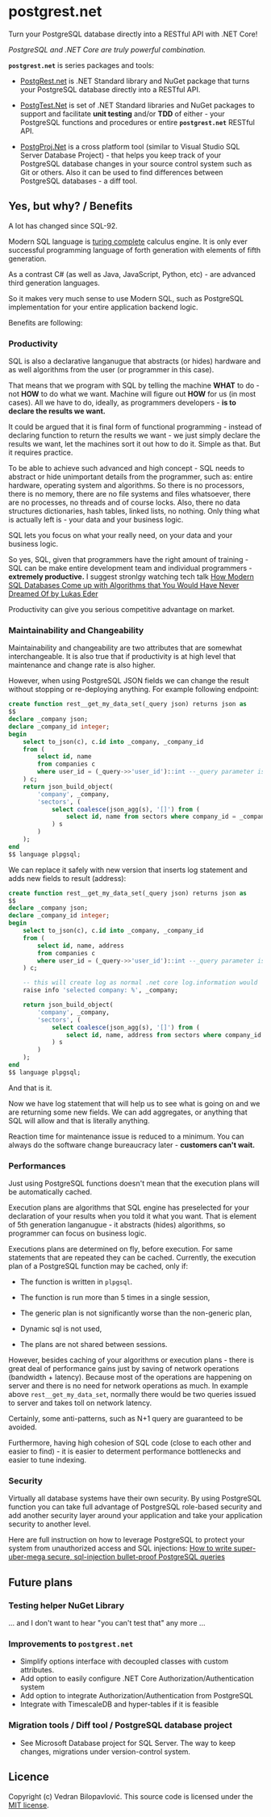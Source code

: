 ﻿# postgrest.net

Turn your PostgreSQL database directly into a RESTful API with .NET Core!

*PostgreSQL and .NET Core are truly powerful combination.*

**`postgrest.net`** is series packages and tools:

- [PostgRest.net](https://github.com/vbilopav/postgrest.net/tree/master/PostgRest.net) is .NET Standard library and NuGet package that turns your PostgreSQL database directly into a RESTful API.

- [PostgTest.Net](https://github.com/vbilopav/postgrest.net/tree/master/PostgTest.Net) is set of .NET Standard libraries and NuGet packages to support and facilitate **unit testing** and/or **TDD** of either - your PostgreSQL functions and procedures or entire **`postgrest.net`** RESTful API.

- [PostgProj.Net](https://github.com/vbilopav/postgrest.net/tree/master/TBD) is a cross platform tool (similar to Visual Studio SQL Server Database Project) - that helps you keep track of your PostgreSQL database changes in your source control system such as Git or others. Also it can be used to find differences between PostgreSQL databases - a diff tool.

## Yes, but why? / Benefits

A lot has changed since SQL-92.

Modern SQL language is [turing complete](https://en.wikipedia.org/wiki/Turing_completeness) calculus engine. It is only ever successful programming language of forth generation with elements of fifth generation.

As a contrast C# (as well as Java, JavaScript, Python, etc) - are advanced third generation languages.

So it makes very much sense to use Modern SQL, such as PostgreSQL implementation for your entire application backend logic.

Benefits are following:

### Productivity

SQL is also a declarative langanugue that abstracts (or hides) hardware and as well algorithms from the user (or programmer in this case).

That means that we program with SQL by telling the machine **WHAT** to do - not **HOW** to do what we want. Machine will figure out **HOW** for us (in most cases). All we have to do, ideally, as programmers developers - **is to declare the results we want.**

It could be argued that it is final form of functional programming - instead of declaring function to return the results we want - we just simply declare the results we want, let the machines sort it out how to do it. Simple as that. But it requires practice.

To be able to achieve such advanced and high concept - SQL needs to abstract or hide unimportant details from the programmer, such as: entire hardware, operating system and algorithms. So there is no processors, there is no memory, there are no file systems and files whatsoever, there are no processes, no threads and of course locks. Also, there no data structures dictionaries, hash tables, linked lists, no nothing. Only thing what is actually left is - your data and your business logic.

SQL lets you focus on what your really need, on your data and your business logic.

So yes, SQL, given that programmers have the right amount of training - SQL can be make entire development team and individual programmers - **extremely productive.**
I suggest stronlgy watching tech talk [How Modern SQL Databases Come up with Algorithms that You Would Have Never Dreamed Of by Lukas Eder](https://www.youtube.com/watch?v=wTPGW1PNy_Y)

Productivity can give you serious competitive advantage on market.

### Maintainability and Changeability

Maintainability and changeability are two attributes that are somewhat interchangeable.
It is also true that if productivity is at high level that maintenance and change rate is also higher.

However, when using PostgreSQL JSON fields we can change the result without stopping or re-deploying anything. 
For example following endpoint:

```sql
create function rest__get_my_data_set(_query json) returns json as
$$
declare _company json;
declare _company_id integer;
begin
	select to_json(c), c.id into _company, _company_id
	from (
		select id, name
		from companies c
		where user_id = (_query->>'user_id')::int --_query parameter is query string serialized to json
	) c;
	return json_build_object(
		'company', _company,
		'sectors', (
			select coalesce(json_agg(s), '[]') from (
				select id, name from sectors where company_id = _company_id order by company_id
			) s
		)
	);
end
$$ language plpgsql;
```

We can replace it safely with new version that inserts log statement and adds new fields to result (address):

```sql
create function rest__get_my_data_set(_query json) returns json as
$$
declare _company json;
declare _company_id integer;
begin
	select to_json(c), c.id into _company, _company_id
	from (
		select id, name, address
		from companies c
		where user_id = (_query->>'user_id')::int --_query parameter is query string serialized to json
	) c;

	-- this will create log as normal .net core log.information would
	raise info 'selected company: %', _company;

	return json_build_object(
		'company', _company,
		'sectors', (
			select coalesce(json_agg(s), '[]') from (
				select id, name, address from sectors where company_id = _company_id order by company_id
			) s
		)
	);
end
$$ language plpgsql;
```

And that is it.

Now we have log statement that will help us to see what is going on and we are returning some new fields. We can add aggregates, or anything that SQL will allow and that is literally anything.

Reaction time for maintenance issue is reduced to a minimum. You can always do the software change bureaucracy later - **customers can't wait.**

### Performances

Just using PostgreSQL functions doesn't  mean that the execution plans will be automatically cached.

Execution plans are algorithms that SQL engine has preselected for your declaration of your results when you told it what you want. That is element of 5th generation langanugue - it abstracts (hides) algorithms, so programmer can focus on business logic.

Executions plans are determined on fly, before execution. For same statements that are repeated they can be cached. Currently, the execution plan of a PostgreSQL function may be cached, only if:

- The function is written in `plpgsql`.

- The function is run more than 5 times in a single session,

- The generic plan is not significantly worse than the non-generic plan,

- Dynamic sql is not used,

- The plans are not shared between sessions.

However, besides caching of your algorithms or execution plans - there is great deal of performance gains just by saving of network operations (bandwidth + latency). Because most of the operations are happening on server and there is no need for network operations as much. In example above `rest__get_my_data_set`, normally there would be two queries issued to server and takes toll on network latency.

Certainly, some anti-patterns, such as N+1 query are guaranteed to be avoided.

Furthermore, having high cohesion of SQL code (close to each other and easier to find) - it is easier to determent performance bottlenecks and easier to tune indexing.

### Security

Virtually all database systems have their own security. By using PostgreSQL function you can take full advantage of PostgreSQL role-based security and add another security layer around your application and take your application security to another level.

Here are full instruction on how to leverage PostgreSQL to protect your system from unauthorized access and SQL injections:
[How to write super-uber-mega secure, sql-injection bullet-proof PostgreSQL queries](https://github.com/vbilopav/articles_repo/blob/master/How%20to%20write%20super-uber-mega%20secure%2C%20sql-injection%20bullet-proof%20PostgreSQL%20queries.md)

## Future plans

### Testing helper NuGet Library

... and I don't want to hear "you can't test that" any more ...

### Improvements to **`postgrest.net`**

- Simplify options interface with decoupled classes with custom attributes.
- Add option to easily configure .NET Core Authorization/Authentication system
- Add option to integrate Authorization/Authentication from PostgreSQL
- Integrate with TimescaleDB and hyper-tables if it is feasible

### Migration tools / Diff tool / PostgreSQL database project

- See Microsoft Database project for SQL Server. The way to keep changes, migrations under version-control system.

## Licence

Copyright (c) Vedran Bilopavlović.
This source code is licensed under the [MIT license](https://github.com/vbilopav/postgrest.net/blob/master/LICENSE).
